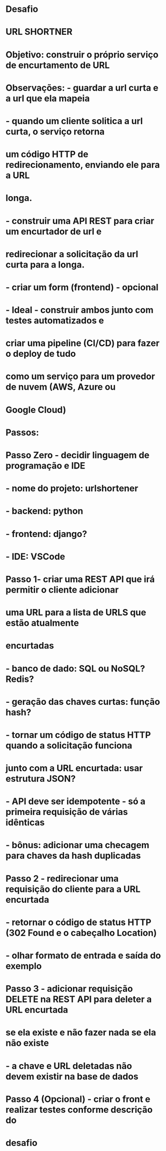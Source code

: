 # Desafio
# URL SHORTNER

# Objetivo: construir o próprio serviço de encurtamento de URL

# Observações: - guardar a url curta e a url que ela mapeia
#              - quando um cliente solitica a url curta, o serviço retorna
#                um código HTTP de redirecionamento, enviando ele para a URL
#                 longa.
#              - construir uma API REST para criar um encurtador de url e 
#                redirecionar a solicitação da url curta para a longa.
#              - criar um form (frontend) - opcional 
#              - Ideal - construir ambos junto com testes automatizados e
#                criar uma pipeline (CI/CD) para fazer o deploy de tudo
#                como um serviço para um provedor de nuvem (AWS, Azure ou 
#                Google Cloud)

# Passos:   
#   Passo Zero - decidir linguagem de programação e IDE
#              - nome do projeto: urlshortener   
#              - backend: python 
#              - frontend: django?
#              - IDE: VSCode
#         Passo 1- criar uma REST API que irá permitir o cliente adicionar
#                  uma URL para a lista de URLS que estão atualmente 
#                  encurtadas 
#              - banco de dado: SQL ou NoSQL? Redis?
#              - geração das chaves curtas: função hash?
#              - tornar um código de status HTTP quando a solicitação funciona
#                junto com a URL encurtada: usar estrutura JSON?
#              - API deve ser idempotente - só a primeira requisição de várias idênticas
#              - bônus: adicionar uma checagem para chaves da hash duplicadas

#          Passo 2 - redirecionar uma requisição do cliente para a URL encurtada
#                  - retornar o código de status HTTP (302 Found e o cabeçalho Location)
#                  - olhar formato de entrada e saída do exemplo
#          Passo 3 - adicionar requisição DELETE na REST API para deleter a URL encurtada
#                    se ela existe e não fazer nada se ela não existe
#                  - a chave e URL deletadas não devem existir na base de dados 
#          Passo 4 (Opcional) - criar o front e realizar testes conforme descrição do
#                    desafio